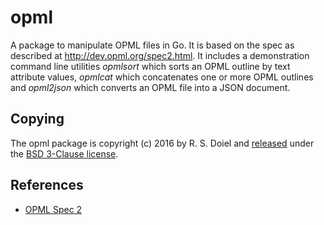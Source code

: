 
# opml

A package to manipulate OPML files in Go. It is based on the spec as described at http://dev.opml.org/spec2.html.
It includes a demonstration command line utilities _opmlsort_ which sorts an OPML outline by text attribute values, _opmlcat_ which concatenates one or more OPML outlines and _opml2json_ which converts an OPML file into a JSON document.


## Copying

The opml package is copyright (c) 2016 by R. S. Doiel and [released](https://github.com/rsdoiel/opml/releases/latest) under the [BSD 3-Clause license](license.html).

## References

+ [OPML Spec 2](http://dev.opml.org/spec2.html)


